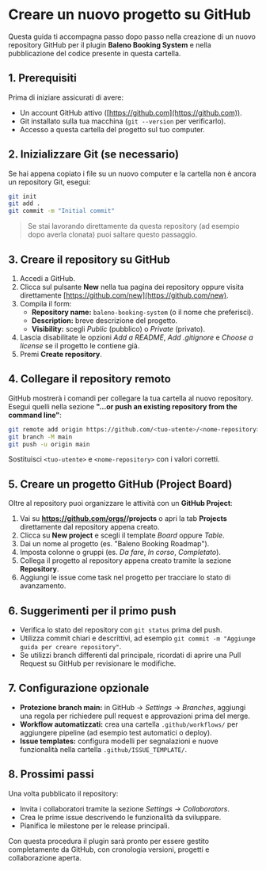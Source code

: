 # Creare un nuovo progetto su GitHub

Questa guida ti accompagna passo dopo passo nella creazione di un nuovo repository GitHub per il plugin **Baleno Booking System** e nella pubblicazione del codice presente in questa cartella.

## 1. Prerequisiti

Prima di iniziare assicurati di avere:

- Un account GitHub attivo ([https://github.com](https://github.com)).
- Git installato sulla tua macchina (`git --version` per verificarlo).
- Accesso a questa cartella del progetto sul tuo computer.

## 2. Inizializzare Git (se necessario)

Se hai appena copiato i file su un nuovo computer e la cartella non è ancora un repository Git, esegui:

```bash
git init
git add .
git commit -m "Initial commit"
```

> Se stai lavorando direttamente da questa repository (ad esempio dopo averla clonata) puoi saltare questo passaggio.

## 3. Creare il repository su GitHub

1. Accedi a GitHub.
2. Clicca sul pulsante **New** nella tua pagina dei repository oppure visita direttamente [https://github.com/new](https://github.com/new).
3. Compila il form:
   - **Repository name:** `baleno-booking-system` (o il nome che preferisci).
   - **Description:** breve descrizione del progetto.
   - **Visibility:** scegli *Public* (pubblico) o *Private* (privato).
4. Lascia disabilitate le opzioni *Add a README*, *Add .gitignore* e *Choose a license* se il progetto le contiene già.
5. Premi **Create repository**.

## 4. Collegare il repository remoto

GitHub mostrerà i comandi per collegare la tua cartella al nuovo repository. Esegui quelli nella sezione **"…or push an existing repository from the command line"**:

```bash
git remote add origin https://github.com/<tuo-utente>/<nome-repository>.git
git branch -M main
git push -u origin main
```

Sostituisci `<tuo-utente>` e `<nome-repository>` con i valori corretti.

## 5. Creare un progetto GitHub (Project Board)

Oltre al repository puoi organizzare le attività con un **GitHub Project**:

1. Vai su **https://github.com/orgs/<tuo-utente>/projects** o apri la tab **Projects** direttamente dal repository appena creato.
2. Clicca su **New project** e scegli il template *Board* oppure *Table*.
3. Dai un nome al progetto (es. "Baleno Booking Roadmap").
4. Imposta colonne o gruppi (es. *Da fare*, *In corso*, *Completato*).
5. Collega il progetto al repository appena creato tramite la sezione **Repository**.
6. Aggiungi le issue come task nel progetto per tracciare lo stato di avanzamento.

## 6. Suggerimenti per il primo push

- Verifica lo stato del repository con `git status` prima del push.
- Utilizza commit chiari e descrittivi, ad esempio `git commit -m "Aggiunge guida per creare repository"`.
- Se utilizzi branch differenti dal principale, ricordati di aprire una Pull Request su GitHub per revisionare le modifiche.

## 7. Configurazione opzionale

- **Protezione branch main:** in GitHub → *Settings* → *Branches*, aggiungi una regola per richiedere pull request e approvazioni prima del merge.
- **Workflow automatizzati:** crea una cartella `.github/workflows/` per aggiungere pipeline (ad esempio test automatici o deploy).
- **Issue templates:** configura modelli per segnalazioni e nuove funzionalità nella cartella `.github/ISSUE_TEMPLATE/`.

## 8. Prossimi passi

Una volta pubblicato il repository:

- Invita i collaboratori tramite la sezione *Settings → Collaborators*.
- Crea le prime issue descrivendo le funzionalità da sviluppare.
- Pianifica le milestone per le release principali.

Con questa procedura il plugin sarà pronto per essere gestito completamente da GitHub, con cronologia versioni, progetti e collaborazione aperta.
